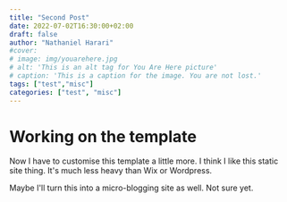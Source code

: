 ```yaml
---
title: "Second Post"
date: 2022-07-02T16:30:00+02:00
draft: false
author: "Nathaniel Harari"
#cover:
# image: img/youarehere.jpg
# alt: 'This is an alt tag for You Are Here picture'
# caption: 'This is a caption for the image. You are not lost.'
tags: ["test","misc"]
categories: ["test", "misc"]
---
```


# Working on the template

Now I have to customise this template a little more. I think I like this static site thing. It's much less heavy than Wix or Wordpress.

Maybe I'll turn this into a micro-blogging site as well. Not sure yet.








